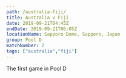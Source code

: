 ```yaml
---
path: /australia-fiji/
title: Australia v Fiji
date: 2019-09-21T04:45Z
endDate: 2019-09-21T06:05Z
locationName: Sapporo Dome, Sapporo, Japan
group: Pool D
matchNumber: 2
tags: ["australia","fiji"]
---
```

The first game in Pool D